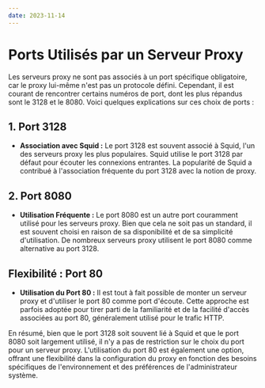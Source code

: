```yaml
---
date: 2023-11-14
---
```

# Ports Utilisés par un Serveur Proxy

Les serveurs proxy ne sont pas associés à un port spécifique obligatoire, car le proxy lui-même n'est pas un protocole défini. Cependant, il est courant de rencontrer certains numéros de port, dont les plus répandus sont le 3128 et le 8080. Voici quelques explications sur ces choix de ports :

## 1. Port 3128
- **Association avec Squid :** Le port 3128 est souvent associé à Squid, l'un des serveurs proxy les plus populaires. Squid utilise le port 3128 par défaut pour écouter les connexions entrantes. La popularité de Squid a contribué à l'association fréquente du port 3128 avec la notion de proxy.

## 2. Port 8080
- **Utilisation Fréquente :** Le port 8080 est un autre port couramment utilisé pour les serveurs proxy. Bien que cela ne soit pas un standard, il est souvent choisi en raison de sa disponibilité et de sa simplicité d'utilisation. De nombreux serveurs proxy utilisent le port 8080 comme alternative au port 3128.

## Flexibilité : Port 80
- **Utilisation du Port 80 :** Il est tout à fait possible de monter un serveur proxy et d'utiliser le port 80 comme port d'écoute. Cette approche est parfois adoptée pour tirer parti de la familiarité et de la facilité d'accès associées au port 80, généralement utilisé pour le trafic HTTP.

En résumé, bien que le port 3128 soit souvent lié à Squid et que le port 8080 soit largement utilisé, il n'y a pas de restriction sur le choix du port pour un serveur proxy. L'utilisation du port 80 est également une option, offrant une flexibilité dans la configuration du proxy en fonction des besoins spécifiques de l'environnement et des préférences de l'administrateur système.